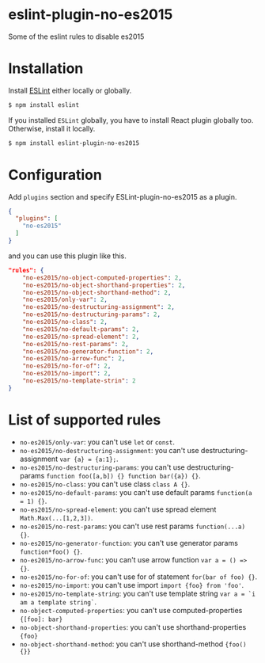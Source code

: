 # eslint-plugin-no-es2015
Some of the eslint rules to disable es2015

# Installation

Install [ESLint](https://www.github.com/eslint/eslint) either locally or globally.

```sh
$ npm install eslint
```

If you installed `ESLint` globally, you have to install React plugin globally too. Otherwise, install it locally.

```sh
$ npm install eslint-plugin-no-es2015
```

# Configuration

Add `plugins` section and specify ESLint-plugin-no-es2015 as a plugin.

```json
{
  "plugins": [
    "no-es2015"
  ]
}
```

and you can use this plugin like this.

```json
"rules": {
    "no-es2015/no-object-computed-properties": 2,
    "no-es2015/no-object-shorthand-properties": 2,
    "no-es2015/no-object-shorthand-method": 2,
    "no-es2015/only-var": 2,
    "no-es2015/no-destructuring-assignment": 2,
    "no-es2015/no-destructuring-params": 2,
    "no-es2015/no-class": 2,
    "no-es2015/no-default-params": 2,
    "no-es2015/no-spread-element": 2,
    "no-es2015/no-rest-params": 2,
    "no-es2015/no-generator-function": 2,
    "no-es2015/no-arrow-func": 2,
    "no-es2015/no-for-of": 2,
    "no-es2015/no-import": 2,
    "no-es2015/no-template-strin": 2
}
```



# List of supported rules

* `no-es2015/only-var`: you can't use `let` or `const`.
* `no-es2015/no-destructuring-assignment`: you can't use destructuring-assignment `var {a} = {a:1};`.
* `no-es2015/no-destructuring-params`: you can't use destructuring-params `function foo([a,b]) {} function bar({a}) {}`.
* `no-es2015/no-class`: you can't use class `class A {}`.
* `no-es2015/no-default-params`: you can't use default params `function(a = 1) {}`.
* `no-es2015/no-spread-element`: you can't use spread element `Math.Max(...[1,2,3])`.
* `no-es2015/no-rest-params`: you can't use rest params `function(...a) {}`.
* `no-es2015/no-generator-function`: you can't use generator params `function*foo() {}`.
* `no-es2015/no-arrow-func`: you can't use arrow function `var a = () => {}`.
* `no-es2015/no-for-of`: you can't use for of statement `for(bar of foo) {}`.
* `no-es2015/no-import`: you can't use import `import {foo} from 'foo'`.
* `no-es2015/no-template-string`: you can't use template string <code>var a = &#96;i am a template string&#96;</code>.
* `no-object-computed-properties`: you can't use computed-properties `{[foo]: bar}`
* `no-object-shorthand-properties`: you can't use shorthand-properties `{foo}`
* `no-object-shorthand-method`: you can't use shorthand-method `{foo() {}}`
